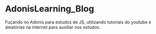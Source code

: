 # AdonisLearning_Blog 
Fuçando no Adonis para estudos de JS, utilizando tutoriais do youtube e aleatórias na internet para auxiliar nos estudos.
